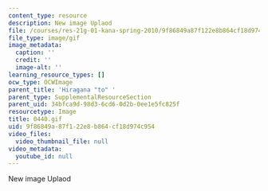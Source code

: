 ```yaml
---
content_type: resource
description: New image Uplaod
file: /courses/res-21g-01-kana-spring-2010/9f86849a87f122e8b864cf18d974c954_0440.gif
file_type: image/gif
image_metadata:
  caption: ''
  credit: ''
  image-alt: ''
learning_resource_types: []
ocw_type: OCWImage
parent_title: 'Hiragana "to" '
parent_type: SupplementalResourceSection
parent_uid: 34bfca9d-98d3-6cd6-0d2b-0ee1e5fc825f
resourcetype: Image
title: 0440.gif
uid: 9f86849a-87f1-22e8-b864-cf18d974c954
video_files:
  video_thumbnail_file: null
video_metadata:
  youtube_id: null
---
```

New image Uplaod

